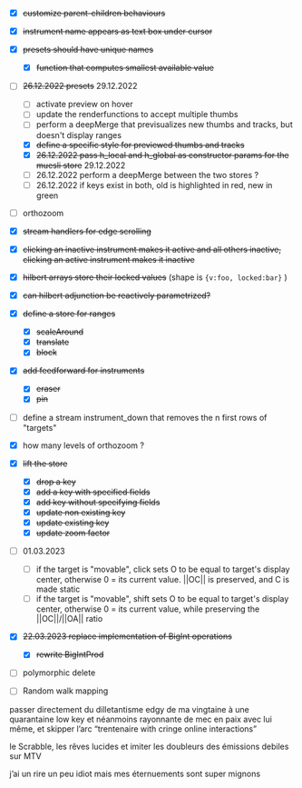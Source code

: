 <!-- - [ ] line breaks should be forbidden when renaming presets -->
- [x] ~~customize parent-children behaviours~~
- [x] ~~instrument name appears as text box under cursor~~
- [x] ~~presets should have unique names~~
  - [x] ~~function that computes smallest available value~~
- [ ] ~~26.12.2022 presets~~ 29.12.2022
  - [ ] activate preview on hover
  - [ ] update the renderfunctions to accept multiple thumbs
  - [ ] perform a deepMerge that previsualizes new thumbs and tracks, but doesn't display ranges
  - [x] ~~define a specific style for previewed thumbs and tracks~~
  - [x] ~~26.12.2022 pass h_local and h_global as constructor params for the muesli store~~ 29.12.2022
  - [ ] 26.12.2022 perform a deepMerge between the two stores ?
  - [ ] 26.12.2022 if keys exist in both, old is highlighted in red, new in green
- [ ] orthozoom
- [x] ~~stream handlers for edge scrolling~~
- [x] ~~clicking an inactive instrument makes it active and all others inactive, clicking an active instrument makes it inactive~~
- [x] ~~hilbert arrays store their locked values~~ (shape is ```{v:foo, locked:bar}``` )
- [x] ~~can hilbert adjunction be reactively parametrized?~~
- [x] ~~define a store for ranges~~
  - [x] ~~scaleAround~~
  - [x] ~~translate~~
  - [x] ~~block~~
- [x] ~~add feedforward for instruments~~
  - [x] ~~eraser~~
  - [x] ~~pin~~
- [ ] define a stream instrument_down that removes the n first rows of "targets"
- [x] how many levels of orthozoom ?
- [x] ~~lift the store~~
  - [x] ~~drop a key~~
  - [x] ~~add a key with specified fields~~
  - [x] ~~add key without specifying fields~~
  - [x] ~~update non existing key~~
  - [x] ~~update existing key~~
  - [x] ~~update zoom factor~~
- [ ] 01.03.2023
  - [ ] if the target is "movable", click sets O to be equal to target's display center, otherwise 0 = its current value. ||OC|| is preserved, and C is made static
  - [ ] if the target is "movable", shift sets O to be equal to target's display center, otherwise 0 = its current value, while preserving the ||OC||/||OA|| ratio
- [x] ~~22.03.2023 replace implementation of BigInt operations~~
  - [x] ~~rewrite BigIntProd~~
- [ ] polymorphic delete
- [ ] Random walk mapping










passer directement du dilletantisme edgy de ma vingtaine à une quarantaine low key et néanmoins rayonnante de mec en paix avec lui même, et skipper l’arc “trentenaire with cringe online interactions”

le Scrabble, les rêves lucides et imiter les doubleurs des émissions debiles sur MTV  

j’ai un rire un peu idiot mais mes éternuements sont super mignons

